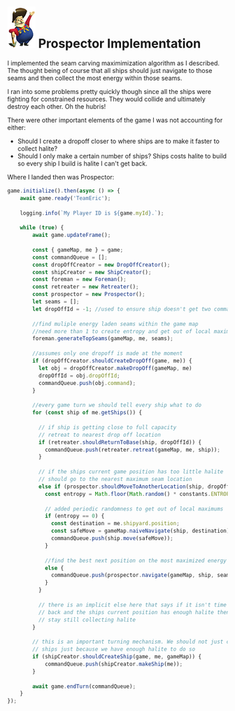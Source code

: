 # ![Prospector](04-01.png) Prospector Implementation 

I implemented the seam carving maximimization algorithm as I described. The thought being of course that all ships should just navigate to those seams and then collect the most energy within those seams. 

I ran into some problems pretty quickly though since all the ships were fighting for constrained resources. They would collide and ultimately destroy each other. Oh the hubris!

There were other important elements of the game I was not accounting for either:

- Should I create a dropoff closer to where ships are to make it faster to collect halite?
- Should I only make a certain number of ships? Ships costs halite to build so every ship I build is halite I can't get back.

Where I landed then was Prospector:

```javascript
game.initialize().then(async () => {
    await game.ready('TeamEric');

    logging.info(`My Player ID is ${game.myId}.`);

    while (true) {
        await game.updateFrame();

        const { gameMap, me } = game;
        const commandQueue = [];
        const dropOffCreator = new DropOffCreator();
        const shipCreator = new ShipCreator();
        const foreman = new Foreman();
        const retreater = new Retreater();
        const prospector = new Prospector();
        let seams = [];
        let dropOffId = -1; //used to ensure ship doesn't get two commands

        //find muliple energy laden seams within the game map
        //need more than 1 to create entropy and get out of local maximums
        foreman.generateTopSeams(gameMap, me, seams);

        //assumes only one dropoff is made at the moment
        if (dropOffCreator.shouldCreateDropOff(game, me)) {
          let obj = dropOffCreator.makeDropOff(gameMap, me)
          dropOffId = obj.dropOffId;
          commandQueue.push(obj.command);
        }

        //every game turn we should tell every ship what to do
        for (const ship of me.getShips()) {

          // if ship is getting close to full capacity
          // retreat to nearest drop off location
          if (retreater.shouldReturnToBase(ship, dropOffId)) {
            commandQueue.push(retreater.retreat(gameMap, me, ship));
          }

          // if the ships current game position has too little halite
          // should go to the nearest maximum seam location
          else if (prospector.shouldMoveToAnotherLocation(ship, dropOffId, gameMap)) {
            const entropy = Math.floor(Math.random() * constants.ENTROPY);

            // added periodic randomness to get out of local maximums
            if (entropy == 0) {
              const destination = me.shipyard.position;
              const safeMove = gameMap.naiveNavigate(ship, destination);
              commandQueue.push(ship.move(safeMove));
            }

            //find the best next position on the most maximized energy seam
            else {
              commandQueue.push(prospector.navigate(gameMap, ship, seams));
            }
          }

          // there is an implicit else here that says if it isn't time to go 
          // back and the ships current position has enough halite then just
          // stay still collecting halite
        }

        // this is an important turning mechanism. We should not just create 
        // ships just because we have enough halite to do so
        if (shipCreator.shouldCreateShip(game, me, gameMap)) {
            commandQueue.push(shipCreator.makeShip(me));
        }

        await game.endTurn(commandQueue);
    }
});
```
